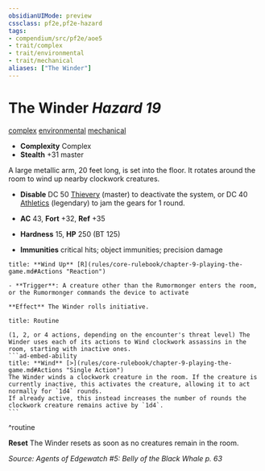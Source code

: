 ```yaml
---
obsidianUIMode: preview
cssclass: pf2e,pf2e-hazard
tags:
- compendium/src/pf2e/aoe5
- trait/complex
- trait/environmental
- trait/mechanical
aliases: ["The Winder"]
---
```

# The Winder *Hazard 19*  
[complex](rules/traits/complex.md "Complex Hazard Trait")  [environmental](rules/traits/environmental.md "Environmental Hazard Trait")  [mechanical](rules/traits/mechanical.md "Mechanical Hazard Trait")  

- **Complexity** Complex
- **Stealth** +31 master  

A large metallic arm, 20 feet long, is set into the floor. It rotates around the room to wind up nearby clockwork creatures.

- **Disable** DC 50 [Thievery](compendium/skills.md#Thievery) (master) to deactivate the system, or DC 40 [Athletics](compendium/skills.md#Athletics) (legendary) to jam the gears for 1 round.  

- **AC** 43, **Fort** +32, **Ref** +35
- **Hardness** 15, **HP** 250 (BT 125)
- **Immunities** critical hits; object immunities; precision damage

```ad-embed-ability
title: **Wind Up** [R](rules/core-rulebook/chapter-9-playing-the-game.md#Actions "Reaction")

- **Trigger**: A creature other than the Rumormonger enters the room, or the Rumormonger commands the device to activate

**Effect** The Winder rolls initiative.
```

````ad-pf2-summary
title: Routine

(1, 2, or 4 actions, depending on the encounter's threat level) The Winder uses each of its actions to Wind clockwork assassins in the room, starting with inactive ones.
```ad-embed-ability
title: **Wind** [>](rules/core-rulebook/chapter-9-playing-the-game.md#Actions "Single Action")
The Winder winds a clockwork creature in the room. If the creature is currently inactive, this activates the creature, allowing it to act normally for `1d4` rounds.
If already active, this instead increases the number of rounds the clockwork creature remains active by `1d4`.
```
````
^routine

**Reset** The Winder resets as soon as no creatures remain in the room.  

*Source: Agents of Edgewatch #5: Belly of the Black Whale p. 63*